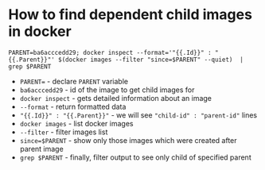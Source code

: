 # How to find dependent child images in docker

```docker
PARENT=ba6acccedd29; docker inspect --format='"{{.Id}}" : "{{.Parent}}"' $(docker images --filter "since=$PARENT" --quiet)  | grep $PARENT
```

- `PARENT=` - declare `PARENT` variable
- `ba6acccedd29` - id of the image to get child images for
- `docker inspect` - gets detailed information about an image
- `--format` - return formatted data
- `"{{.Id}}" : "{{.Parent}}"` - we will see `"child-id" : "parent-id"` lines
- `docker images` - list docker images
- `--filter` - filter images list
- `since=$PARENT` - show only those images which were created after parent image
- `grep $PARENT` - finally, filter output to see only child of specified parent

